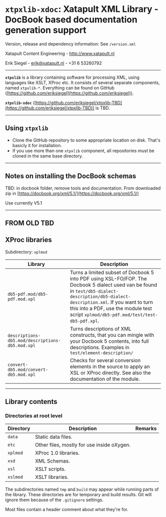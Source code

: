# `xtpxlib-xdoc`: Xatapult XML Library - DocBook based documentation generation support

Version, release and dependency information: See `/version.xml` 

Xatapult Content Engineering - http://www.xatapult.nl

Erik Siegel - erik@xatapult.nl - +31 6 53260792

----

**`xtpxlib`** is a library containing software for processing XML, using languages like 
XSLT, XProc etc. It consists of several separate components, named `xtpxlib-*`. Everything can be found on GitHub ([https://github.com/eriksiegel](https://github.com/eriksiegel)).

**`xtpxlib-xdoc`** ([https://github.com/eriksiegel/xtpxlib-TBD](https://github.com/eriksiegel/xtpxlib-TBD)) is TBD.

----

## Using `xtpxlib`

* Clone the GitHub repository to some appropriate location on disk. That's basicly it for installation.
* If you use more than one `xtpxlib` component, all repositories must be cloned in the same base directory.

----

## Notes on installing the DocBook schemas

TBD: in docbook folder, remove tools and documentation. From downloaded zip in [https://docbook.org/xml/5.1/](https://docbook.org/xml/5.1/)

Use currently V5.1

----

## FROM OLD TBD

## XProc libraries

Subdirectory: `xplmod`

| Library | Description |
|----|----|
| `db5-pdf.mod/db5-pdf.mod.xpl` | Turns a limited subset of Docbook 5 into PDF using XSL-FO/FOP. The Docbook 5 dialect used van be found in `test/db5-dialect-description/db5-dialect-description.xml`. If you want to turn this into a PDF, use the module test script `xplmod/db5-pdf.mod/test/test-db5-pdf.xpl`. |
| `descriptions-db5.mod/descriptions-db5.mod.xpl` | Turns descriptions of XML constructs, that you can mingle with your Docbook 5 contents, into full descriptions. Examples in `test/element-description/` | 
| `convert-db5.mod/convert-db5.mod.xpl` | Checks for several conversion elements in the source to apply an XSL or XProc directly. See also the documentation of the module.| 

----

## Library contents

### Directories at root level

| Directory | Description | Remarks |
| --------- | ----------- | --------|
| `data` | Static data files. |  |
| `etc` | Other files, mostly for use inside oXygen. |  |
| `xplmod` | XProc 1.0 libraries. |  |
| `xsd` | XML Schemas. |  |
| `xsl` | XSLT scripts. |  |
| `xslmod` | XSLT libraries. |  |

The subdirectories named `tmp` and  `build` may appear while running parts of the library. These directories are for temporary and build results. Git will ignore them because of the `.gitignore` settings.

Most files contain a header comment about what they're for.
